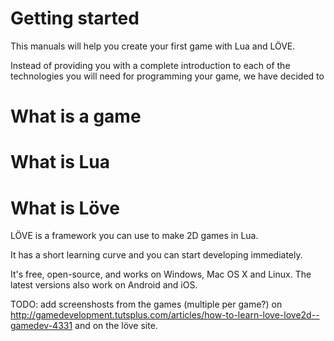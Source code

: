 # Getting started

This manuals will help you create your first game with Lua and LÖVE.

Instead of providing you with a complete introduction to each of the technologies you will need for programming your game, we have decided to 

# What is a game

# What is Lua

# What is Löve

LÖVE is a framework you can use to make 2D games in Lua.

It has a short learning curve and you can start developing immediately.

It's free, open-source, and works on Windows, Mac OS X and Linux. The latest versions also work on Android and iOS.

TODO: add screenshosts from the games (multiple per game?) on http://gamedevelopment.tutsplus.com/articles/how-to-learn-love-love2d--gamedev-4331 and on the löve site.
